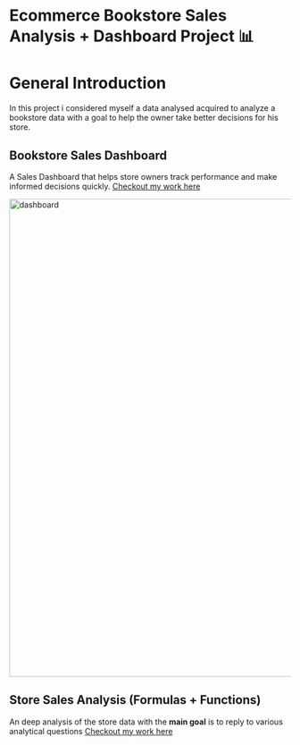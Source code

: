 # Ecommerce Bookstore Sales Analysis + Dashboard Project 📊

# General Introduction

In this project i considered myself a data analysed acquired to analyze a bookstore data with a goal to help the owner take better decisions for his store.

## Bookstore Sales Dashboard

A Sales Dashboard that helps store owners track performance and make informed decisions quickly.
[Checkout my work here](/Project_1_dashboard)

<img width="1892" height="855" alt="dashboard" src="https://github.com/user-attachments/assets/76ccd125-a462-445f-8f96-d6f0ee0e9d42" />

## Store Sales Analysis (Formulas + Functions)
An deep analysis of the store data with the **main goal** is to reply to various analytical questions
[Checkout my work here](/Project_2_analysis)
